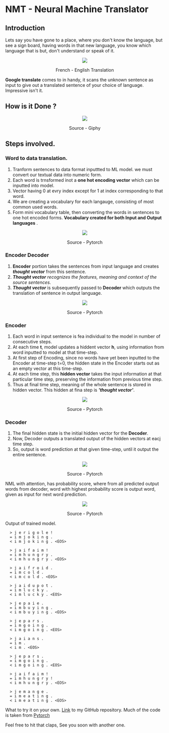# NMT - Neural Machine Translator

## Introduction

Lets say you have gone to a place, where you don't know the language, but see a sign board, having words in that new language, you know which language that is but, don't understand or speak of it. 
<p align="center">
  <img src="https://github.com/nischaygowda105/Neural-Machine-Translator/blob/master/output.gif">
</p>   

<p align="center">
French - English Translation
</p>                           

**Google translate** comes to in handy, it scans the unknown sentence as input to give out a translated sentence of your choice of language. Impressive isn't it.

## **How is it Done ?**
<p align="center">
  <img src="https://media.giphy.com/media/3og0IPCChsknyJA17q/giphy.gif">
</p> 
<p align="center">
Source - Giphy
</p>

## Steps involved.

### Word to data translation.

1. Tranform sentences to data format inputtted to ML model. we must convert our textual data into numeric form.
2. Each word is trnsformed inot a **one hot encoding vector** which can be inputted into model.
3. Vector having 0 at evry index except for 1 at index corresponding to that word.
4. We are creating a vocabulary for each langauge, consisting of most common used words.
5. Form mini vocabulary table, then converting the words in sentences to one hot encoded forms. **Vocabulary created for both Input and Output languages** .

<p align="center">
  <img src="https://pytorch.org/tutorials/_images/word-encoding.png">
</p> 
<p align="center">
Source - Pytorch
</p>

### Encoder Decoder

1. **Encoder** portion takes the sentences from input language and creates ***thought vector*** from this sentence.
2. ***Thought vector**  recognizes the features, meaning and context of the source sentences.*
3. ***Thought vector*** is subsequently passed to **Decoder** which outputs the translation of sentence in output language.

<p align="center">
  <img src="https://pytorch.org/tutorials/_images/seq2seq.png">
</p> 
<p align="center">
Source - Pytorch
</p>

### Encoder

1. Each word in input sentence is fea individual to the model in number of consecutive steps.
2. At each time **t**, model updates a hiddent vector **h**, using information from word inputted to model at that time-step.
3. At first step of Encoding, since no words have yet been inputted to the Encoder at time-step t=0, the hidden state in the Encoder starts out as an empty vector at this time-step.
4. At each time step, this **hidden vector** takes the input information at that particular time step, preserving the information from previous time step.
5. Thus at final time step, meaning of the whole sentence is stored in hidden vector. This hidden at fina step is ***'thought vector'***.

<p align="center">
  <img src="https://pytorch.org/tutorials/_images/encoder-network.png">
</p> 
<p align="center">
Source - Pytorch
</p>

### Decoder

1. The final hidden state is the initial hidden vector for the **Decoder**.
2. Now, Decoder outputs a translated output of the hidden vectors at eacj time step.
3. So, output is word prediction at that given time-step, until it output the entire sentence.

<p align="center">
  <img src="https://pytorch.org/tutorials/_images/decoder-network.png">
</p> 
<p align="center">
Source - Pytorch
</p>


NML with attention, has probability score, where from all predicted output words from decoder, word with highest probability score is output word, given as input for next word prediction.

<p align="center">
  <img src="https://i.imgur.com/1152PYf.png">
</p> 
<p align="center">
Source - Pytorch
</p>

Output of trained model.

      > j e r i g o l e !
      = i m j o k i n g .
      < i m j o k i n g . <EOS>

      > j a i f a i m !
      = i m h u n g r y .
      < i m h u n g r y . <EOS>

      > j a i f r o i d .
      = i m c o l d .
      < i m c o l d . <EOS>

      > j a i d u p o t .
      = i m l u c k y .
      < i m l u c k y . <EOS>

      > j e p a i e .
      = i m b u y i n g .
      < i m b u y i n g . <EOS>

      > j e p a r s .
      = i m g o i n g .
      < i m g o i n g . <EOS>

      > j a i a n s .
      = i m .
      < i m . <EOS>

      > j e p a r s .
      = i m g o i n g .
      < i m g o i n g . <EOS>

      > j a i f a i m !
      = i m h u n g r y !
      < i m h u n g r y . <EOS>

      > j e m a n g e .
      = i m e a t i n g .
      < i m e a t i n g . <EOS>

What to try it on your own.  [Link](https://github.com/nischaygowda105/Neural-Machine-Translator) to my GitHub repository. Much of the code is taken from [Pytorch](https://pytorch.org/tutorials/intermediate/seq2seq_translation_tutorial.html)

Feel free to hit that claps, See you soon with another one.
